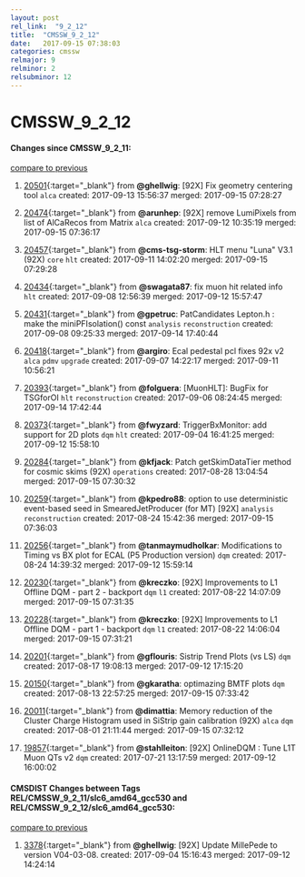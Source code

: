 ```yaml
---
layout: post
rel_link:  "9_2_12"
title:  "CMSSW_9_2_12"
date:   2017-09-15 07:38:03
categories: cmssw
relmajor: 9
relminor: 2
relsubminor: 12
---
```


# CMSSW_9_2_12
#### Changes since CMSSW_9_2_11:
[compare to previous](https://github.com/cms-sw/cmssw/compare/CMSSW_9_2_11...CMSSW_9_2_12)



1. [20501](http://github.com/cms-sw/cmssw/pull/20501){:target="_blank"}  from **@ghellwig**: [92X] Fix geometry centering tool `alca`  created: 2017-09-13 15:56:37 merged: 2017-09-15 07:28:27

2. [20474](http://github.com/cms-sw/cmssw/pull/20474){:target="_blank"}  from **@arunhep**: [92X] remove LumiPixels from list of AlCaRecos from Matrix `alca`  created: 2017-09-12 10:35:19 merged: 2017-09-15 07:36:17

3. [20457](http://github.com/cms-sw/cmssw/pull/20457){:target="_blank"}  from **@cms-tsg-storm**: HLT menu "Luna" V3.1 (92X) `core`  `hlt`  created: 2017-09-11 14:02:20 merged: 2017-09-15 07:29:28

4. [20434](http://github.com/cms-sw/cmssw/pull/20434){:target="_blank"}  from **@swagata87**: fix muon hit related info `hlt`  created: 2017-09-08 12:56:39 merged: 2017-09-12 15:57:47

5. [20431](http://github.com/cms-sw/cmssw/pull/20431){:target="_blank"}  from **@gpetruc**: PatCandidates Lepton.h : make the miniPFIsolation() const `analysis`  `reconstruction`  created: 2017-09-08 09:25:33 merged: 2017-09-14 17:40:44

6. [20418](http://github.com/cms-sw/cmssw/pull/20418){:target="_blank"}  from **@argiro**: Ecal pedestal pcl fixes 92x v2 `alca`  `pdmv`  `upgrade`  created: 2017-09-07 14:22:17 merged: 2017-09-11 10:56:21

7. [20393](http://github.com/cms-sw/cmssw/pull/20393){:target="_blank"}  from **@folguera**: [MuonHLT]:  BugFix for TSGforOI `hlt`  `reconstruction`  created: 2017-09-06 08:24:45 merged: 2017-09-14 17:42:44

8. [20373](http://github.com/cms-sw/cmssw/pull/20373){:target="_blank"}  from **@fwyzard**: TriggerBxMonitor: add support for 2D plots `dqm`  `hlt`  created: 2017-09-04 16:41:25 merged: 2017-09-12 15:58:10

9. [20284](http://github.com/cms-sw/cmssw/pull/20284){:target="_blank"}  from **@kfjack**: Patch getSkimDataTier method for cosmic skims (92X) `operations`  created: 2017-08-28 13:04:54 merged: 2017-09-15 07:30:32

10. [20259](http://github.com/cms-sw/cmssw/pull/20259){:target="_blank"}  from **@kpedro88**: option to use deterministic event-based seed in SmearedJetProducer (for MT) [92X] `analysis`  `reconstruction`  created: 2017-08-24 15:42:36 merged: 2017-09-15 07:36:03

11. [20256](http://github.com/cms-sw/cmssw/pull/20256){:target="_blank"}  from **@tanmaymudholkar**: Modifications to Timing vs BX plot for ECAL (P5 Production version) `dqm`  created: 2017-08-24 14:39:32 merged: 2017-09-12 15:59:14

12. [20230](http://github.com/cms-sw/cmssw/pull/20230){:target="_blank"}  from **@kreczko**: [92X] Improvements to L1 Offline DQM - part 2 - backport `dqm`  `l1`  created: 2017-08-22 14:07:09 merged: 2017-09-15 07:31:35

13. [20228](http://github.com/cms-sw/cmssw/pull/20228){:target="_blank"}  from **@kreczko**: [92X] Improvements to L1 Offline DQM - part 1 - backport `dqm`  `l1`  created: 2017-08-22 14:06:04 merged: 2017-09-15 07:31:21

14. [20201](http://github.com/cms-sw/cmssw/pull/20201){:target="_blank"}  from **@gflouris**: Sistrip Trend Plots (vs LS) `dqm`  created: 2017-08-17 19:08:13 merged: 2017-09-12 17:15:20

15. [20150](http://github.com/cms-sw/cmssw/pull/20150){:target="_blank"}  from **@gkaratha**: optimazing BMTF plots `dqm`  created: 2017-08-13 22:57:25 merged: 2017-09-15 07:33:42

16. [20011](http://github.com/cms-sw/cmssw/pull/20011){:target="_blank"}  from **@dimattia**: Memory reduction of the Cluster Charge Histogram used in SiStrip gain calibration (92X) `alca`  `dqm`  created: 2017-08-01 21:11:44 merged: 2017-09-15 07:32:12

17. [19857](http://github.com/cms-sw/cmssw/pull/19857){:target="_blank"}  from **@stahlleiton**: [92X] OnlineDQM : Tune L1T Muon QTs v2 `dqm`  created: 2017-07-21 13:17:59 merged: 2017-09-12 16:00:02

#### CMSDIST Changes between Tags REL/CMSSW_9_2_11/slc6_amd64_gcc530 and REL/CMSSW_9_2_12/slc6_amd64_gcc530:
[compare to previous](https://github.com/cms-sw/cmsdist/compare/REL/CMSSW_9_2_11/slc6_amd64_gcc530...REL/CMSSW_9_2_12/slc6_amd64_gcc530)



1. [3378](http://github.com/cms-sw/cmsdist/pull/3378){:target="_blank"}  from **@ghellwig**: [92X] Update MillePede to version V04-03-08. created: 2017-09-04 15:16:43 merged: 2017-09-12 14:24:14
